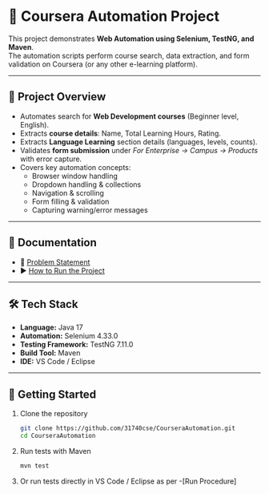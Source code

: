 # 🎯 Coursera Automation Project

This project demonstrates **Web Automation using Selenium, TestNG, and Maven**.  
The automation scripts perform course search, data extraction, and form validation on Coursera (or any other e-learning platform).  

---

## 📌 Project Overview

- Automates search for **Web Development courses** (Beginner level, English).
- Extracts **course details**: Name, Total Learning Hours, Rating.
- Extracts **Language Learning** section details (languages, levels, counts).
- Validates **form submission** under *For Enterprise → Campus → Products* with error capture.
- Covers key automation concepts:
  - Browser window handling  
  - Dropdown handling & collections  
  - Navigation & scrolling  
  - Form filling & validation  
  - Capturing warning/error messages  

---

## 📂 Documentation

- 📜 [Problem Statement](PROBLEM_STATEMENT.md)  
- ▶️ [How to Run the Project](RUNNING_PROJECT.md)  

---

## 🛠️ Tech Stack

- **Language:** Java 17  
- **Automation:** Selenium 4.33.0  
- **Testing Framework:** TestNG 7.11.0  
- **Build Tool:** Maven  
- **IDE:** VS Code / Eclipse  

---

## 🚀 Getting Started

1. Clone the repository  
   ```bash
   git clone https://github.com/31740cse/CourseraAutomation.git
   cd CourseraAutomation

2. Run tests with Maven
   ```bash
   mvn test

3. Or run tests directly in VS Code / Eclipse as per -[Run Procedure]
